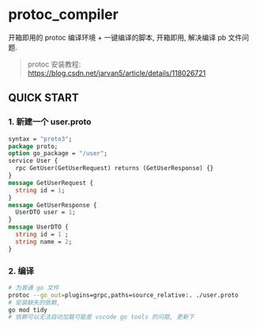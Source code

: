 # protoc_compiler 

开箱即用的 protoc 编译环境 + 一键编译的脚本, 开箱即用, 解决编译 pb 文件问题.

> protoc 安装教程: https://blog.csdn.net/jarvan5/article/details/118026721

## QUICK START

### 1. 新建一个 user.proto

```protobuf
syntax = "proto3";
package proto;
option go_package = "/user";
service User {
  rpc GetUser(GetUserRequest) returns (GetUserResponse) {}
}
message GetUserRequest {
  string id = 1;
}
message GetUserResponse {
  UserDTO user = 1;
}
message UserDTO {
  string id = 1 ;
  string name = 2;
}
```

### 2. 编译

```bash
# 为普通 go 文件
protoc --go_out=plugins=grpc,paths=source_relative:. ./user.proto 
# 安装缺失的依赖,
go mod tidy
# 依赖可以无法自动加载可能是 vscode go tools 的问题, 更新下
```
